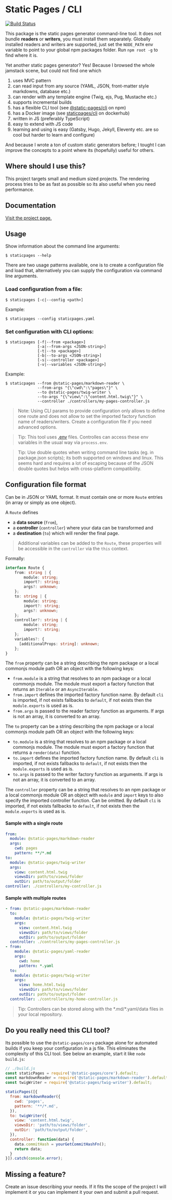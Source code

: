 # Static Pages / CLI

[![Build Status](https://app.travis-ci.com/staticpagesjs/cli.svg?branch=master)](https://app.travis-ci.com/staticpagesjs/cli)

This package is the static pages generator command-line tool.
It does not bundle **readers** or **writers**, you must install them separately.
Globally installed readers and writers are supported, just set the `NODE_PATH` env variable to point to your global npm packages folder. Run `npm root -g` to find where it is.

Yet another static pages generator?
Yes! Because I browsed the whole jamstack scene, but could not find one which
1. uses MVC pattern
2. can read input from any source (YAML, JSON, front-matter style markdowns, database etc.)
3. can render with any template engine (Twig, ejs, Pug, Mustache etc.)
4. supports incremental builds
5. has a flexible CLI tool (see [@static-pages/cli](https://www.npmjs.com/package/@static-pages/cli) on npm)
6. has a Docker image (see [staticpages/cli](https://hub.docker.com/repository/docker/staticpages/cli) on dockerhub)
7. written in JS (preferably TypeScript)
8. easy to extend with JS code
9. learning and using is easy (Gatsby, Hugo, Jekyll, Eleventy etc. are so cool but harder to learn and configure)

And because I wrote a ton of custom static generators before; I tought I can improve the concepts to a point where its (hopefully) useful for others.

## Where should I use this?
This project targets small and medium sized projects. The rendering process tries to be as fast as possible so its also useful when you need performance.

## Documentation
[Visit the project page.](https://staticpagesjs.github.io/)

## Usage

Show information about the command line arguments:
```shell
$ staticpages --help
```

There are two usage patterns available, one is to create a configuration file and load that, alternatively you can supply the configuration via command line arguments.

### Load configuration from a file:
```shell
$ staticpages [-c|--config <path>]
```

Example:
```shell
$ staticpages --config staticpages.yaml
```

### Set configuration with CLI options:
```shell
$ staticpages [-f|--from <package>]
              [-a|--from-args <JSON-string>]
              [-t|--to <package>]
              [-b|--to-args <JSON-string>]
              [-s|--controller <package>]
              [-v|--variables <JSON-string>]
```

Example:
```shell
$ staticpages --from @static-pages/markdown-reader \
              --from-args "{\"cwd\":\"pages\"}" \
              --to @static-pages/twig-writer \
              --to-args "{\"view\":\"content.html.twig\"}" \
              --controller ./controllers/my-pages-controller.js
```

> Note: Using CLI params to provide configuration only allows to define one route and does not allow to set the imported factory function name of readers/writers. Create a configuration file if you need advanced options.

> Tip: This tool uses [.env](https://www.npmjs.com/package/dotenv) files. Controlles can access these env variables in the usual way via `process.env`.

> Tip: Use double quotes when writing command line tasks (eg. in package.json scripts); its both supported on windows and linux. This seems hard and requires a lot of escaping because of the JSON double quotes but helps with cross-platform compatibility.

## Configuration file format

Can be in JSON or YAML format. It must contain one or more `Route` entries (in array or simply as one object).

A `Route` defines
- a **data source** (`from`),
- a **controller** (`controller`) where your data can be transformed and
- a **destination** (`to`) which will render the final page.

> Additional variables can be added to the `Route`, these properties will be accessible in the `controller` via the `this` context.

Formally:
```ts
interface Route {
    from: string | {
        module: string;
        import?: string;
        args?: unknown;
    };
    to: string | {
        module: string;
        import?: string;
        args?: unknown;
    };
    controller?: string | {
        module: string;
        import?: string;
    };
    variables?: {
      [additionalProps: string]: unknown;
    };
}
```

The `from` property can be a string describing the npm package or a local commonjs module path OR an object with the following keys:
- `from.module` is a string that resolves to an npm package or a local commonjs module. The module must export a factory function that returns an `Iterable` or an `AsyncIterable`.
- `from.import` defines the imported factory function name. By default `cli` is imported, if not exists fallbacks to `default`, if not exists then the `module.exports` is used as is.
- `from.args` is passed to the reader factory function as arguments. If args is not an array, it is converted to an array.

The `to` property can be a string describing the npm package or a local commonjs module path OR an object with the following keys:
- `to.module` is a string that resolves to an npm package or a local commonjs module. The module must export a factory function that returns a `render(data)` function.
- `to.import` defines the imported factory function name. By default `cli` is imported, if not exists fallbacks to `default`, if not exists then the `module.exports` is used as is.
- `to.args` is passed to the writer factory function as arguments. If args is not an array, it is converted to an array.

The `controller` property can be a string that resolves to an npm package or a local commonjs module OR an object with `module` and `import` keys to also specify the imported controller function. Can be omitted. By default `cli` is imported, if not exists fallbacks to `default`, if not exists then the `module.exports` is used as is.

#### Sample with a single route
```yaml
from:
  module: @static-pages/markdown-reader
  args:
    cwd: pages
    pattern: **/*.md
to:
  module: @static-pages/twig-writer
  args:
    view: content.html.twig
    viewsDir: path/to/views/folder
    outDir: path/to/output/folder
controller: ./controllers/my-controller.js
```

#### Sample with multiple routes
```yaml
- from: @static-pages/markdown-reader
  to:
    module: @static-pages/twig-writer
    args:
      view: content.html.twig
      viewsDir: path/to/views/folder
      outDir: path/to/output/folder
  controller: ./controllers/my-pages-controller.js
- from:
    module: @static-pages/yaml-reader
    args:
      cwd: home
      pattern: *.yaml
  to:
    module: @static-pages/twig-writer
    args:
      view: home.html.twig
      viewsDir: path/to/views/folder
      outDir: path/to/output/folder
  controller: ./controllers/my-home-controller.js
```

> Tip: Controllers can be stored along with the \*.md/\*.yaml/data files in your local repository.

## Do you really need this CLI tool?

Its possible to use the `@static-pages/core` package alone for automated builds if you keep your configuration in a js file. This eliminates the complexity of this CLI tool. See below an example, start it like `node build.js`:

```js
// ./build.js
const staticPages = require('@static-pages/core').default;
const markdownReader = require('@static-pages/markdown-reader').default;
const twigWriter = require('@static-pages/twig-writer').default;

staticPages([{
  from: markdownReader({
    cwd: 'pages',
    pattern: '**/*.md',
  }),
  to: twigWriter({
    view: 'content.html.twig',
    viewsDir: 'path/to/views/folder',
    outDir: 'path/to/output/folder',
  }),
  controller: function(data) {
    data.commitHash = yourGetCommitHashFn();
    return data;
  }
}]).catch(console.error);
```

## Missing a feature?
Create an issue describing your needs. If it fits the scope of the project I will implement it or you can implement it your own and submit a pull request.
